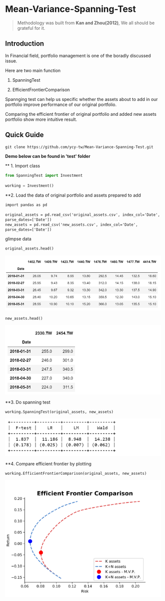 # Mean-Variance-Spanning-Test

> Methodology was built from **Kan and Zhou(2012)**, We all should be grateful for it.

**Introduction**
---
In Financial field, portfolio management is one of the boradly discussed issue.

Here are two main function
 1. SpanningTest
 
 2. EfficientFrontierComparison

Spannging test can help us specific whether the assets about to add in our portfolio improve performance of our original portfolio.

Comparing the efficient frontier of original portfolio and added new assets portfolio show more intuitive result.


**Quick Guide**
---
```
git clone https://github.com/ycy-tw/Mean-Variance-Spanning-Test.git
```
**Demo below can be found in 'test' folder**

** 1. Import class
```python
from SpanningTest import Investment

working = Investment()
```

**2. Load the data of original portfolio and assets prepared to add

```
import pandas as pd

original_assets = pd.read_csv('original_assets.csv', index_col='Date', parse_dates=['Date'])
new_assets = pd.read_csv('new_assets.csv', index_col='Date', parse_dates=['Date'])
```

glimpse data
```python
original_assets.head()
```
![](./test/st_1.png)

```python
new_assets.head()
```
![](./test/st_2.png)

**3. Do spanning test
```
working.SpanningTest(original_assets, new_assets)
```
![](./test/st_3.png)

**4. Compare efficient frontier by plotting
```
working.EfficientFrontierComparison(original_assets, new_assets)
```
![](./test/st_4.png)
